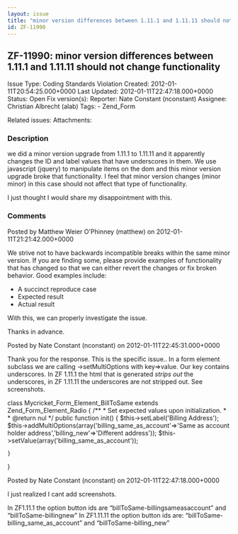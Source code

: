```yaml
---
layout: issue
title: "minor version differences between 1.11.1 and 1.11.11 should not change functionality"
id: ZF-11990
---
```


ZF-11990: minor version differences between 1.11.1 and 1.11.11 should not change functionality
----------------------------------------------------------------------------------------------

 Issue Type: Coding Standards Violation Created: 2012-01-11T20:54:25.000+0000 Last Updated: 2012-01-11T22:47:18.000+0000 Status: Open Fix version(s): 
 Reporter:  Nate Constant (nconstant)  Assignee:  Christian Albrecht (alab)  Tags: - Zend\_Form
 
 Related issues: 
 Attachments: 
### Description

we did a minor version upgrade from 1.11.1 to 1.11.11 and it apparently changes the ID and label values that have underscores in them. We use javascript (jquery) to manipulate items on the dom and this minor version upgrade broke that functionality. I feel that minor version changes (minor minor) in this case should not affect that type of functionality.

I just thought I would share my disappointment with this.

 

 

### Comments

Posted by Matthew Weier O'Phinney (matthew) on 2012-01-11T21:21:42.000+0000

We strive not to have backwards incompatible breaks within the same minor version. If you are finding some, please provide examples of functionality that has changed so that we can either revert the changes or fix broken behavior. Good examples include:

- A succinct reproduce case
- Expected result
- Actual result

With this, we can properly investigate the issue.

Thanks in advance.

 

 

Posted by Nate Constant (nconstant) on 2012-01-11T22:45:31.000+0000

Thank you for the response. This is the specific issue.. In a form element subclass we are calling ->setMultiOptions with key=>value. Our key contains underscores. In ZF 1.11.1 the html that is generated _strips out_ the underscores, in ZF 1.11.11 the underscores are not stripped out. See screenshots.

class Mycricket\_Form\_Element\_BillToSame extends Zend\_Form\_Element\_Radio { /\*\* \* Set expected values upon initialization. \* \* @return nul \*/ public function init() { $this->setLabel('Billing Address'); $this->addMultiOptions(array('billing\_same\_as\_account'=>'Same as account holder address','billing\_new'=>'Different address')); $this->setValue(array('billing\_same\_as\_account'));

 
    }


}

 

 

Posted by Nate Constant (nconstant) on 2012-01-11T22:47:18.000+0000

I just realized I cant add screenshots.

In ZF1.11.1 the option button ids are “billToSame-billingsameasaccount” and “billToSame-billingnew” In ZF1.11.11 the option button ids are: “billToSame-billing\_same\_as\_account” and “billToSame-billing\_new”

 

 